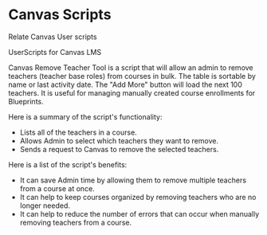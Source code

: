 # Canvas Scripts
Relate Canvas User scripts

UserScripts for Canvas LMS

Canvas Remove Teacher Tool is a script that will allow an admin to remove teachers (teacher base roles) from courses in bulk. The table is sortable by name or last activity date. The "Add More" button will load the next 100 teachers. It is useful for managing manually created course enrollments for Blueprints. 

Here is a summary of the script's functionality:
<ul>
<li>Lists all of the teachers in a course.</li>
<li>Allows Admin to select which teachers they want to remove.</li>
<li>Sends a request to Canvas to remove the selected teachers.</li>
</ul>


Here is a list of the script's benefits:
<ul>
<li>It can save Admin time by allowing them to remove multiple teachers from a course at once.</li>
<li>It can help to keep courses organized by removing teachers who are no longer needed.</li>
<li>It can help to reduce the number of errors that can occur when manually removing teachers from a course.</li>
</ul>



